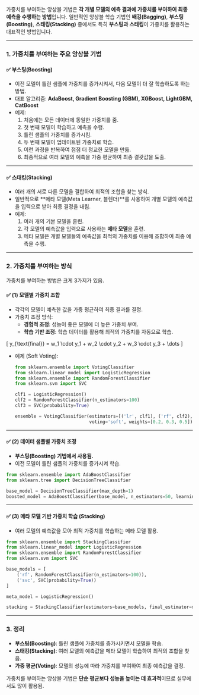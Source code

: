 가중치를 부여하는 앙상블 기법은 **각 개별 모델의 예측 결과에 가중치를 부여하여 최종 예측을 수행하는 방법**입니다. 일반적인 앙상블 학습 기법인 **배깅(Bagging)**, **부스팅(Boosting)**, **스태킹(Stacking)** 중에서도 특히 **부스팅과 스태킹**이 가중치를 활용하는 대표적인 방법입니다.

---

### 1. 가중치를 부여하는 주요 앙상블 기법
#### ✅ **부스팅(Boosting)**
- 이전 모델이 틀린 샘플에 가중치를 증가시켜서, 다음 모델이 더 잘 학습하도록 하는 방법.
- 대표 알고리즘: **AdaBoost, Gradient Boosting (GBM), XGBoost, LightGBM, CatBoost**
- 예제:
  1. 처음에는 모든 데이터에 동일한 가중치를 줌.
  2. 첫 번째 모델이 학습하고 예측을 수행.
  3. 틀린 샘플의 가중치를 증가시킴.
  4. 두 번째 모델이 업데이트된 가중치로 학습.
  5. 이런 과정을 반복하여 점점 더 정교한 모델을 만듦.
  6. 최종적으로 여러 모델의 예측을 가중 평균하여 최종 결괏값을 도출.

---

#### ✅ **스태킹(Stacking)**
- 여러 개의 서로 다른 모델을 결합하여 최적의 조합을 찾는 방식.
- 일반적으로 **메타 모델(Meta Learner, 블렌더)**를 사용하여 개별 모델의 예측값을 입력으로 받아 최종 결정을 내림.
- 예제:
  1. 여러 개의 기본 모델을 훈련.
  2. 각 모델의 예측값을 입력으로 사용하는 **메타 모델**을 훈련.
  3. 메타 모델은 개별 모델들의 예측값을 최적의 가중치를 이용해 조합하여 최종 예측을 수행.

---

### 2. 가중치를 부여하는 방식
가중치를 부여하는 방법은 크게 3가지가 있음.

#### ✅ **(1) 모델별 가중치 조합**
- 각각의 모델이 예측한 값을 가중 평균하여 최종 결과를 결정.
- 가중치 조정 방식:
  - **경험적 조정**: 성능이 좋은 모델에 더 높은 가중치 부여.
  - **학습 기반 조정**: 학습 데이터를 활용해 최적의 가중치를 자동으로 학습.

\[
y_{\text{final}} = w_1 \cdot y_1 + w_2 \cdot y_2 + w_3 \cdot y_3 + \dots
\]

- 예제 (Soft Voting):
  ```python
  from sklearn.ensemble import VotingClassifier
  from sklearn.linear_model import LogisticRegression
  from sklearn.ensemble import RandomForestClassifier
  from sklearn.svm import SVC

  clf1 = LogisticRegression()
  clf2 = RandomForestClassifier(n_estimators=100)
  clf3 = SVC(probability=True)

  ensemble = VotingClassifier(estimators=[('lr', clf1), ('rf', clf2), ('svc', clf3)], 
                              voting='soft', weights=[0.2, 0.3, 0.5])
  ```

---

#### ✅ **(2) 데이터 샘플별 가중치 조정**
- **부스팅(Boosting) 기법에서 사용됨.**
- 이전 모델이 틀린 샘플의 가중치를 증가시켜 학습.

```python
from sklearn.ensemble import AdaBoostClassifier
from sklearn.tree import DecisionTreeClassifier

base_model = DecisionTreeClassifier(max_depth=1)
boosted_model = AdaBoostClassifier(base_model, n_estimators=50, learning_rate=0.1)
```

---

#### ✅ **(3) 메타 모델 기반 가중치 학습 (Stacking)**
- 여러 모델의 예측값을 모아 최적 가중치를 학습하는 메타 모델 활용.

```python
from sklearn.ensemble import StackingClassifier
from sklearn.linear_model import LogisticRegression
from sklearn.ensemble import RandomForestClassifier
from sklearn.svm import SVC

base_models = [
    ('rf', RandomForestClassifier(n_estimators=100)),
    ('svc', SVC(probability=True))
]

meta_model = LogisticRegression()

stacking = StackingClassifier(estimators=base_models, final_estimator=meta_model)
```

---

### 3. 정리
- **부스팅(Boosting)**: 틀린 샘플에 가중치를 증가시키면서 모델을 학습.
- **스태킹(Stacking)**: 여러 모델의 예측값을 메타 모델이 학습하여 최적의 조합을 찾음.
- **가중 평균(Voting)**: 모델의 성능에 따라 가중치를 부여하여 최종 예측값을 결정.

가중치를 부여하는 앙상블 기법은 **단순 평균보다 성능을 높이는 데 효과적**이므로 실무에서도 많이 활용됨.
